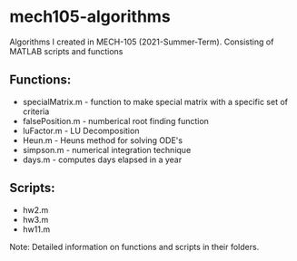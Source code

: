 # mech105-algorithms
Algorithms I created in MECH-105 (2021-Summer-Term). Consisting of MATLAB scripts and functions

## Functions:
* specialMatrix.m - function to make special matrix with a specific set of criteria
* falsePosition.m - numberical root finding function
* luFactor.m - LU Decomposition
* Heun.m - Heuns method for solving ODE's
* simpson.m - numerical integration technique
* days.m - computes days elapsed in a year

## Scripts:
* hw2.m
* hw3.m
* hw11.m

Note: Detailed information on functions and scripts in their folders.
